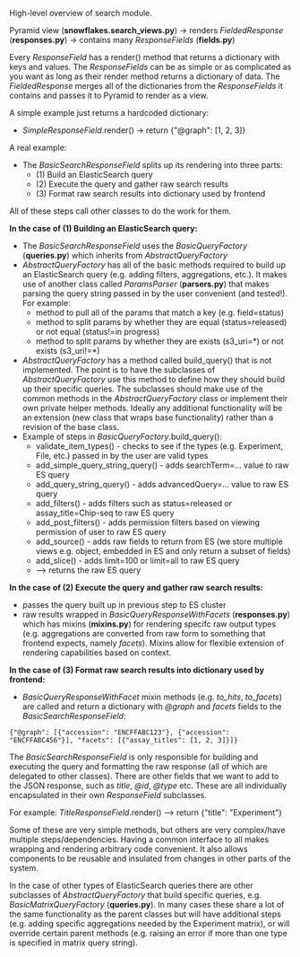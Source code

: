 High-level overview of search module.

Pyramid view (**snowflakes.search_views.py**) -> renders *FieldedResponse* (**responses.py**) -> contains many *ResponseFields* (**fields.py**)

Every *ResponseField* has a render() method that returns a dictionary with keys and values. The *ResponseFields* can be as simple or as complicated as you want as long as their render method returns a dictionary of data. The *FieldedResponse* merges all of the dictionaries from the *ResponseFields* it contains and passes it to Pyramid to render as a view.

A simple example just returns a hardcoded dictionary:

- *SimpleResponseField*.render() -> return {"@graph": [1, 2, 3]}

A real example:

- The *BasicSearchResponseField* splits up its rendering into three parts:
    - (1) Build an ElasticSearch query
    - (2) Execute the query and gather raw search results
    - (3) Format raw search results into dictionary used by frontend

All of these steps call other classes to do the work for them. 

**In the case of (1) Building an ElasticSearch query:**
-  The *BasicSearchResponseField* uses the *BasicQueryFactory* (**queries.py**) which inherits from *AbstractQueryFactory*
- *AbstractQueryFactory* has all of the basic methods required to build up an ElasticSearch query (e.g. adding filters, aggregations, etc.). It makes use of another class called *ParamsParser* (**parsers.py**) that makes parsing the query string passed in by the user convenient (and tested!). For example:
    - method to pull all of the params that match a key (e.g. field=status)
    - method to split params by whether they are equal (status=released) or not equal (status!=in progress)
    - method to split params by whether they are exists (s3_uri=\*) or not exists (s3_uri!=\*)
- *AbstractQueryFactory* has a method called build_query() that is not implemented. The point is to have the subclasses of *AbstractQueryFactory* use this method to define how they should build up their specific queries. The subclasses should make use of the common methods in the *AbstractQueryFactory* class or implement their own private helper methods. Ideally any additional functionality will be an extension (new class that wraps base functionality) rather than a revision of the base class.
- Example of steps in *BasicQueryFactory*.build_query():
    - validate_item_types() - checks to see if the types (e.g. Experiment, File, etc.) passed in by the user are valid types
    - add_simple_query_string_query() - adds searchTerm=... value to raw ES query
    - add_query_string_query() - adds advancedQuery=... value to raw ES query
    - add_filters() - adds filters such as status=released or assay_title=Chip-seq to raw ES query
    - add_post_filters() - adds permission filters based on viewing permission of user to raw ES query
    - add_source() - adds raw fields to return from ES (we store multiple views e.g. object, embedded in ES and only return a subset of fields)
    - add_slice() - adds limit=100 or limit=all to raw ES query
    - --> returns the raw ES query

**In the case of (2) Execute the query and gather raw search results:**
- passes the query built up in previous step to ES cluster
- raw results wrapped in *BasicQueryResponseWithFacets* (**responses.py**) which has mixins (**mixins.py**) for rendering specifc raw output types (e.g. aggregations are converted from raw form to something that frontend expects, namely *facets*). Mixins allow for flexible extension of rendering capabilities based on context.

**In the case of (3) Format raw search results into dictionary used by frontend:**
- *BasicQueryResponseWithFacet* mixin methods (e.g. *to_hits*, *to_facets*) are called and return a dictionary with *@graph* and *facets* fields to the *BasicSearchResponseField*:
```
{"@graph": [{"accession": "ENCFFABC123"}, {"accession": "ENCFFABC456"}], "facets": [{"assay_titles": [1, 2, 3]}]}
```

The *BasicSearchResponseField* is only responsible for building and executing the query and formatting the raw response (all of which are delegated to other classes). There are other fields that we want to add to the JSON response, such as *title*, *@id*, *@type* etc. These are all individually encapsulated in their own *ResponseField* subclasses.

For example: *TitleResponseField*.render() --> return {"title": "Experiment"}

Some of these are very simple methods, but others are very complex/have multiple steps/dependencies. Having a common interface to all makes wrapping and rendering arbitrary code convenient. It also allows components to be reusable and insulated from changes in other parts of the system.

In the case of other types of ElasticSearch queries there are other subclasses of *AbstractQueryFactory* that build specific queries, e.g. *BasicMatrixQueryFactory* (**queries.py**). In many cases these share a lot of the same functionality as the parent classes but will have additional steps (e.g. adding specific aggregations needed by the Experiment matrix), or will override certain parent methods (e.g. raising an error if more than one type is specified in matrix query string).
